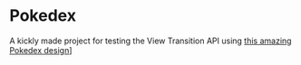 
# Pokedex

A kickly made project for testing the View Transition API using [this amazing Pokedex design](https://dribbble.com/shots/6545819-Pokedex-App)]
